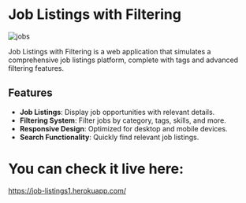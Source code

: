 # Job Listings with Filtering

![jobs](https://github.com/user-attachments/assets/8408b823-7789-4516-a46a-4be1c7cfad0b)


Job Listings with Filtering is a web application that simulates a comprehensive job listings platform, complete with tags and advanced filtering features.

## Features
- **Job Listings**: Display job opportunities with relevant details.
- **Filtering System**: Filter jobs by category, tags, skills, and more.
- **Responsive Design**: Optimized for desktop and mobile devices.
- **Search Functionality**: Quickly find relevant job listings.


<h1>You can check it live here:</h1> 


https://job-listings1.herokuapp.com/
